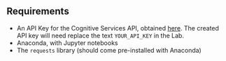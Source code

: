 ## Requirements

* An API Key for the Cognitive Services API, obtained [here](https://azure.microsoft.com/en-us/try/cognitive-services/?api=face-api). The created API key will need replace the text `YOUR_API_KEY` in the Lab.
* Anaconda, with Jupyter notebooks
* The `requests` library (should come pre-installed with Anaconda)